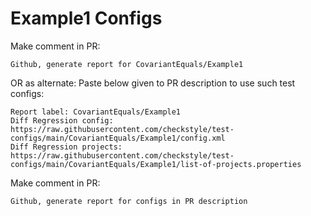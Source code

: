 # Example1 Configs
Make comment in PR:
```
Github, generate report for CovariantEquals/Example1
```
OR as alternate:
Paste below given to PR description to use such test configs:
```
Report label: CovariantEquals/Example1
Diff Regression config: https://raw.githubusercontent.com/checkstyle/test-configs/main/CovariantEquals/Example1/config.xml
Diff Regression projects: https://raw.githubusercontent.com/checkstyle/test-configs/main/CovariantEquals/Example1/list-of-projects.properties
```
Make comment in PR:
```
Github, generate report for configs in PR description
```
